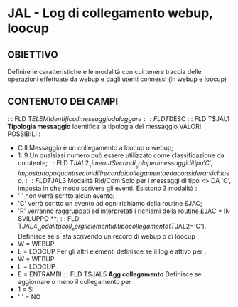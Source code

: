 # JAL - Log di collegamento webup, loocup
## OBIETTIVO
Definire le caratteristiche e le modalità con cui tenere traccia delle operazioni effettuate da webup e dagli utenti connessi (in webup e loocup)
## CONTENUTO DEI CAMPI
 :  : FLD T$ELEM
Identifica il messaggio da loggare
 :  : FLD T$DESC
 :  : FLD T$JAL1 __Tipologia messaggio__
Identifica la tipologia del messaggio
VALORI POSSIBILI : 
- C Il Messaggio è un collegamento a loocup o webup;
- 1..9  Un qualsiasi numero può essere utilizzato come classificazione da un utente;
 :  : FLD T$JAL2 __Time out Secondi__
Solo per i messaggi di tipo 'C', imposta dopo quanti secondi il record di collegamento è da considerarsi chiuso.
 :  : FLD T$JAL3 Modalità Rid/Com
Solo per i messaggi di tipo <> DA 'C', imposta in che modo scrivere gli eventi.
Esistono 3 modalità : 
- ' ' non verrà scritto alcun evento;
- 'C' verrà scritto un evento ad ogni richiamo della routine £JAC;
- 'R' verranno raggruppati ed interpretati i richiami della routine £JAC \* IN SVILUPPO \*\*;
 :  : FLD T$JAL4 __Modalità coll__
Per gli elementi di tipo collegamento (T$JAL2='C'). Definisce se si sta scrivendo un record di webup o di loocup : 
- W = WEBUP
- L = LOOCUP
Per gli altri elementi definisce se il log è attivo per : 
- W = WEBUP
- L = LOOCUP
- E = ENTRAMBI
 :  : FLD T$JAL5 __Agg collegamento__
Definisce se aggiornare o meno il collegamento per : 
- 1 = SI
- ' ' = NO
